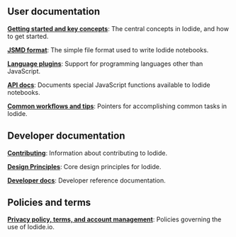 ## User documentation

**[Getting started and key concepts](key_concepts.md)**: The central concepts in Iodide, and how to get started.

**[JSMD format](jsmd.md)**: The simple file format used to write Iodide notebooks.

**[Language plugins](language_plugins.md)**: Support for programming languages
other than JavaScript.

**[API docs](api.md)**: Documents special JavaScript functions available to
Iodide notebooks.

**[Common workflows and tips](workflows.md)**: Pointers for accomplishing common tasks in Iodide.

## Developer documentation

**[Contributing](contributing.md)**: Information about contributing to Iodide.

**[Design Principles](design-principles.md)**: Core design principles for Iodide.

**[Developer docs](developer-reference.md)**: Developer reference documentation.


## Policies and terms

**[Privacy policy, terms, and account management](policies.md)**: Policies governing the use of Iodide.io.
